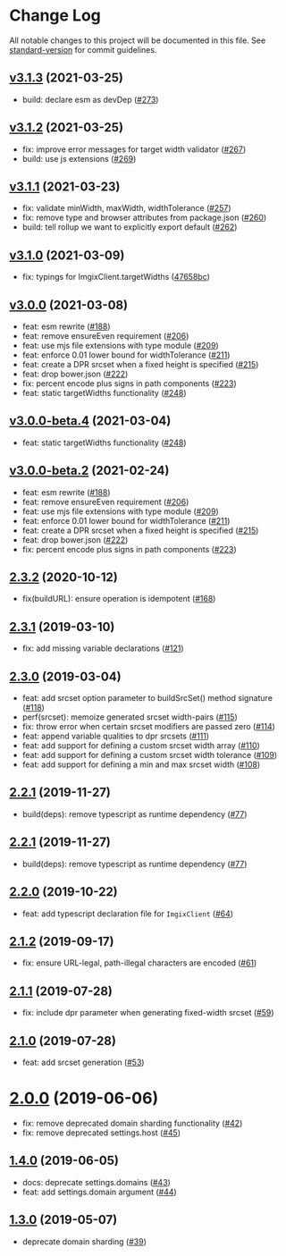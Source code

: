 # Change Log

All notable changes to this project will be documented in this file. See [standard-version](https://github.com/conventional-changelog/standard-version) for commit guidelines.

## [v3.1.3](https://github.com/imgix/js-core/compare/v3.1.2...v3.1.3) (2021-03-25)

* build: declare esm as devDep ([#273](https://github.com/imgix/js-core/pull/273))

## [v3.1.2](https://github.com/imgix/js-core/compare/v3.1.1...v3.1.2) (2021-03-25)

* fix: improve error messages for target width validator ([#267](https://github.com/imgix/js-core/pull/267))
* build: use js extensions ([#269](https://github.com/imgix/js-core/pull/269))

## [v3.1.1](https://github.com/imgix/js-core/compare/v3.1.0...v3.1.1) (2021-03-23)

* fix: validate minWidth, maxWidth, widthTolerance ([#257](https://github.com/imgix/js-core/pull/257))
* fix: remove type and browser attributes from package.json ([#260](https://github.com/imgix/js-core/pull/260))
* build: tell rollup we want to explicitly export default ([#262](https://github.com/imgix/js-core/pull/262))
 
## [v3.1.0](https://github.com/imgix/js-core/compare/v3.0.0...v3.1.0) (2021-03-09)

* fix: typings for ImgixClient.targetWidths ([47658bc](https://github.com/imgix/js-core/commit/47658bc4869a156db6541cd97dfb41f6cc23351f))

## [v3.0.0](https://github.com/imgix/js-core/compare/v2.3.2...v3.0.0) (2021-03-08)

* feat: esm rewrite ([#188](https://github.com/imgix/js-core/pull/188))
* feat: remove ensureEven requirement ([#206](https://github.com/imgix/js-core/pull/206))
* feat: use mjs file extensions with type module ([#209](https://github.com/imgix/js-core/pull/209))
* feat: enforce 0.01 lower bound for widthTolerance ([#211](https://github.com/imgix/js-core/pull/211))
* feat: create a DPR srcset when a fixed height is specified ([#215](https://github.com/imgix/js-core/pull/215))
* feat: drop bower.json ([#222](https://github.com/imgix/js-core/pull/222))
* fix: percent encode plus signs in path components ([#223](https://github.com/imgix/js-core/pull/223))
* feat: static targetWidths functionality ([#248](https://github.com/imgix/js-core/pull/248))
  
## [v3.0.0-beta.4](https://github.com/imgix/js-core/compare/v3.0.0-beta.2...v3.0.0-beta.4) (2021-03-04)

* feat: static targetWidths functionality ([#248](https://github.com/imgix/js-core/pull/248))

## [v3.0.0-beta.2](https://github.com/imgix/js-core/compare/2.3.2...v3.0.0-beta.2) (2021-02-24)

* feat: esm rewrite ([#188](https://github.com/imgix/js-core/pull/188))
* feat: remove ensureEven requirement ([#206](https://github.com/imgix/js-core/pull/206))
* feat: use mjs file extensions with type module ([#209](https://github.com/imgix/js-core/pull/209))
* feat: enforce 0.01 lower bound for widthTolerance ([#211](https://github.com/imgix/js-core/pull/211))
* feat: create a DPR srcset when a fixed height is specified ([#215](https://github.com/imgix/js-core/pull/215))
* feat: drop bower.json ([#222](https://github.com/imgix/js-core/pull/222))
* fix: percent encode plus signs in path components ([#223](https://github.com/imgix/js-core/pull/223))

## [2.3.2](https://github.com/imgix/js-core/compare/2.3.1...2.3.2) (2020-10-12)

* fix(buildURL): ensure operation is idempotent ([#168](https://github.com/imgix/js-core/pull/168))

## [2.3.1](https://github.com/imgix/js-core/compare/2.3.0...2.3.1) (2019-03-10)

* fix: add missing variable declarations ([#121](https://github.com/imgix/js-core/pull/121))

## [2.3.0](https://github.com/imgix/js-core/compare/2.2.1...2.3.0) (2019-03-04)

* feat: add srcset option parameter to buildSrcSet() method signature ([#118](https://github.com/imgix/js-core/pull/118))
* perf(srcset): memoize generated srcset width-pairs ([#115](https://github.com/imgix/js-core/pull/115))
* fix: throw error when certain srcset modifiers are passed zero ([#114](https://github.com/imgix/js-core/pull/114))
* feat: append variable qualities to dpr srcsets ([#111](https://github.com/imgix/js-core/pull/111))
* feat: add support for defining a custom srcset width array ([#110](https://github.com/imgix/js-core/pull/110))
* feat: add support for defining a custom srcset width tolerance ([#109](https://github.com/imgix/js-core/pull/109))
* feat: add support for defining a min and max srcset width ([#108](https://github.com/imgix/js-core/pull/108))

## [2.2.1](https://github.com/imgix/js-core/compare/2.2.0...2.2.1) (2019-11-27)

* build(deps): remove typescript as runtime dependency ([#77](https://github.com/imgix/js-core/pull/77))

## [2.2.1](https://github.com/imgix/js-core/compare/2.2.0...2.2.1) (2019-11-27)

* build(deps): remove typescript as runtime dependency ([#77](https://github.com/imgix/js-core/pull/77))

## [2.2.0](https://github.com/imgix/js-core/compare/2.1.2...2.2.0) (2019-10-22)

* feat: add typescript declaration file for `ImgixClient` ([#64](https://github.com/imgix/js-core/pull/64))

## [2.1.2](https://github.com/imgix/js-core/compare/2.1.1...2.1.2) (2019-09-17)

* fix: ensure URL-legal, path-illegal characters are encoded ([#61](https://github.com/imgix/js-core/pull/61))

## [2.1.1](https://github.com/imgix/js-core/compare/2.1.0...2.1.1) (2019-07-28)

* fix: include dpr parameter when generating fixed-width srcset ([#59](https://github.com/imgix/js-core/pull/59))

## [2.1.0](https://github.com/imgix/js-core/compare/1.2.1...2.1.0) (2019-07-28)

* feat: add srcset generation ([#53](https://github.com/imgix/js-core/pull/53))

# [2.0.0](https://github.com/imgix/js-core/compare/1.4.0...2.0.0) (2019-06-06)

* fix: remove deprecated domain sharding functionality ([#42](https://github.com/imgix/js-core/pull/42))
* fix: remove deprecated settings.host ([#45](https://github.com/imgix/js-core/pull/45))

## [1.4.0](https://github.com/imgix/js-core/compare/1.3.0...1.4.0) (2019-06-05)

* docs: deprecate settings.domains ([#43](https://github.com/imgix/js-core/pull/43))
* feat: add settings.domain argument ([#44](https://github.com/imgix/js-core/pull/44))

## [1.3.0](https://github.com/imgix/js-core/compare/1.2.1...1.3.0) (2019-05-07)

*   deprecate domain sharding ([#39](https://github.com/imgix/js-core/pull/39))
